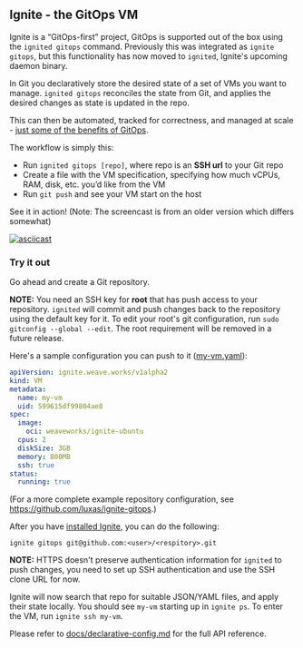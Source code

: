 ## Ignite - the GitOps VM

Ignite is a “GitOps-first” project, GitOps is supported out of the box using the `ignited gitops` command.
Previously this was integrated as `ignite gitops`, but this functionality has now moved to `ignited`,
Ignite's upcoming daemon binary.

In Git you declaratively store the desired state of a set of VMs you want to manage.
`ignited gitops` reconciles the state from Git, and applies the desired changes as state is updated in the repo.

This can then be automated, tracked for correctness, and managed at scale - [just some of the benefits of GitOps](https://www.weave.works/technologies/gitops/).

The workflow is simply this:

 - Run `ignited gitops [repo]`, where repo is an **SSH url** to your Git repo
 - Create a file with the VM specification, specifying how much vCPUs, RAM, disk, etc. you’d like from the VM
 - Run `git push` and see your VM start on the host

See it in action! (Note: The screencast is from an older version which differs somewhat)

[![asciicast](https://asciinema.org/a/255797.svg)](https://asciinema.org/a/255797)

### Try it out

Go ahead and create a Git repository.

**NOTE:** You need an SSH key for **root** that has push access to your repository. `ignited` will commit and push changes
back to the repository using the default key for it. To edit your root's git configuration, run
`sudo gitconfig --global --edit`. The root requirement will be removed in a future release.

 Here's a sample configuration you can push to it ([my-vm.yaml](my-vm.yaml)):
```yaml
apiVersion: ignite.weave.works/v1alpha2
kind: VM
metadata:
  name: my-vm
  uid: 599615df99804ae8
spec:
  image:
    oci: weaveworks/ignite-ubuntu
  cpus: 2
  diskSize: 3GB
  memory: 800MB
  ssh: true
status:
  running: true
```
(For a more complete example repository configuration, see https://github.com/luxas/ignite-gitops.)

After you have [installed Ignite](../docs/installation.md), you can do the following:

```console
ignite gitops git@github.com:<user>/<respitory>.git
```

**NOTE:** HTTPS doesn't preserve authentication information for `ignited` to push changes,
you need to set up SSH authentication and use the SSH clone URL for now.

Ignite will now search that repo for suitable JSON/YAML files, and apply their state locally.
You should see `my-vm` starting up in `ignite ps`. To enter the VM, run `ignite ssh my-vm`.

Please refer to [docs/declarative-config.md](../docs/declarative-config.md) for the full API reference.
